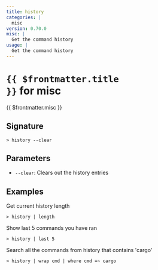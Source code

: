 ```yaml
---
title: history
categories: |
  misc
version: 0.70.0
misc: |
  Get the command history
usage: |
  Get the command history
---
```


# <code>{{ $frontmatter.title }}</code> for misc

<div class='command-title'>{{ $frontmatter.misc }}</div>

## Signature

```> history --clear```

## Parameters

 -  `--clear`: Clears out the history entries

## Examples

Get current history length
```shell
> history | length
```

Show last 5 commands you have ran
```shell
> history | last 5
```

Search all the commands from history that contains 'cargo'
```shell
> history | wrap cmd | where cmd =~ cargo
```
